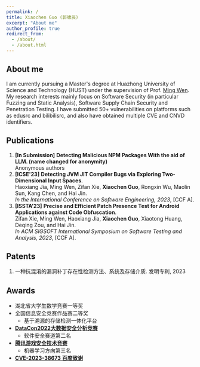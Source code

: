 ```yaml
---
permalink: /
title: Xiaochen Guo (郭啸辰)
excerpt: "About me"
author_profile: true
redirect_from: 
  - /about/
  - /about.html
---
```


About me
------
I am currently pursuing a Master's degree at Huazhong University of Science and Technology (HUST) under the supervision of Prof. [Ming Wen](https://mingwen-cs.github.io/). My research interests mainly focus on Software Security (in particular Fuzzing and Static Analysis), Software Supply Chain Security and Penetration Testing. I have submitted 50+ vulnerabilities on platforms such as edusrc and bilibilisrc, and also have obtained multiple CVE and CNVD identifiers.

Publications
------
1. **[In Submission]** **Detecting Malicious NPM Packages With the aid of LLM. (name changed for anonymity)**<br> 
Anonymous authors
1. **[ICSE'23]** **Detecting JVM JIT Compiler Bugs via Exploring Two-Dimensional Input Spaces**. <br>Haoxiang Jia, Ming Wen, Zifan Xie, **Xiaochen Guo**, Rongxin Wu, Maolin Sun, Kang Chen, and Hai Jin. <br> *In the International Conference on Software Engineering, 2023*, [CCF A].
1. **[ISSTA’23]** **Precise and Efficient Patch Presence Test for Android Applications against Code Obfuscation**. <br>Zifan Xie, Ming Wen, Haoxiang Jia, **Xiaochen Guo**, Xiaotong Huang, Deqing Zou, and Hai Jin. <br>*In ACM SIGSOFT International Symposium on Software Testing and Analysis, 2023*, [CCF A]. 

Patents
---
1. 一种抗混淆的漏洞补丁存在性检测方法、系统及存储介质. 发明专利, 2023

Awards
------
- 湖北省大学生数学竞赛一等奖
- 全国信息安全竞赛作品赛二等奖
  - 基于溯源的存储检测一体化平台
- [**DataCon2022大数据安全分析竞赛**](https://datacon.qianxin.com/armory)
  - 软件安全赛道第二名
- [**腾讯游戏安全技术竞赛**](https://gslab.qq.com/html/competition/2023/race-final-result.htm)
  - 机器学习方向第三名
- [**CVE-2023-38673 百度致谢**](https://github.com/PaddlePaddle/Paddle/blob/develop/security/advisory/pdsa-2023-005.md)

